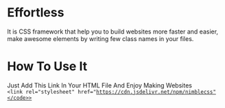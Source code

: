 # Effortless
It is CSS framework that help you to build websites more faster and easier, make awesome elements by writing few class names in your files.

# How To Use It
Just Add This Link In Your HTML File And Enjoy Making Websites<br>
<code><link rel="stylesheet" href="https://cdn.jsdelivr.net/npm/nimblecss"</code>>
